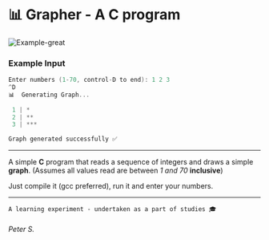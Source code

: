 # 📊 Grapher - A **C** program

![Example-great](https://i.imgur.com/YLpyteH.png?1)

### Example Input
```c
Enter numbers (1-70, control-D to end): 1 2 3
^D
📊  Generating Graph...
 
 1 | *
 2 | **
 3 | ***

Graph generated successfully ✅
```
---

A simple **C** program that reads a sequence of integers and draws a simple **graph**.
(Assumes all values read are between *1 and 70* **inclusive**)

Just compile it (gcc preferred), run it and enter your numbers.

---
```
A learning experiment - undertaken as a part of studies 🎓
```

###### Peter S.
